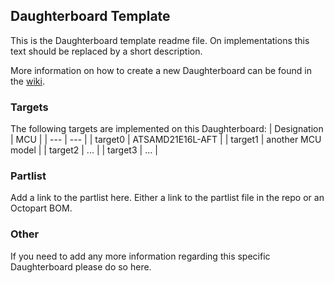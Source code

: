 ## Daughterboard Template
This is the Daughterboard template readme file. On implementations this text should be replaced by a short description.

More information on how to create a new Daughterboard can be found in the [wiki](https://github.com/probe-rs/hive/wiki/Creating-a-custom-Daughterboard).

### Targets
The following targets are implemented on this Daughterboard:
| Designation | MCU |
| --- | --- |
| target0 | ATSAMD21E16L-AFT |
| target1 | another MCU model |
| target2 | ... |
| target3 | ... |

### Partlist
Add a link to the partlist here. Either a link to the partlist file in the repo or an Octopart BOM.

### Other
If you need to add any more information regarding this specific Daughterboard please do so here.
